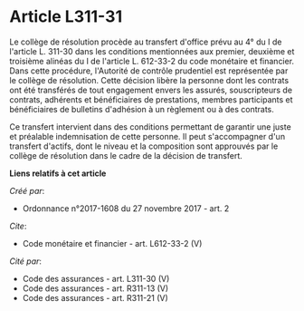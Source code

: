 # Article L311-31

Le collège de résolution procède au transfert d'office prévu au 4° du I de l'article L. 311-30 dans les conditions
mentionnées aux premier, deuxième et troisième alinéas du I de l'article L. 612-33-2 du code monétaire et financier. Dans
cette procédure, l'Autorité de contrôle prudentiel est représentée par le collège de résolution. Cette décision libère la
personne dont les contrats ont été transférés de tout engagement envers les assurés, souscripteurs de contrats, adhérents et
bénéficiaires de prestations, membres participants et bénéficiaires de bulletins d'adhésion à un règlement ou à des
contrats. 

Ce transfert intervient dans des conditions permettant de garantir une juste et préalable indemnisation de cette personne. Il
peut s'accompagner d'un transfert d'actifs, dont le niveau et la composition sont approuvés par le collège de résolution dans
le cadre de la décision de transfert.

**Liens relatifs à cet article**

_Créé par_:

  - Ordonnance n°2017-1608 du 27 novembre 2017 - art. 2

_Cite_:

  - Code monétaire et financier - art. L612-33-2 (V)

_Cité par_:

  - Code des assurances - art. L311-30 (V)
  - Code des assurances - art. R311-13 (V)
  - Code des assurances - art. R311-21 (V)
